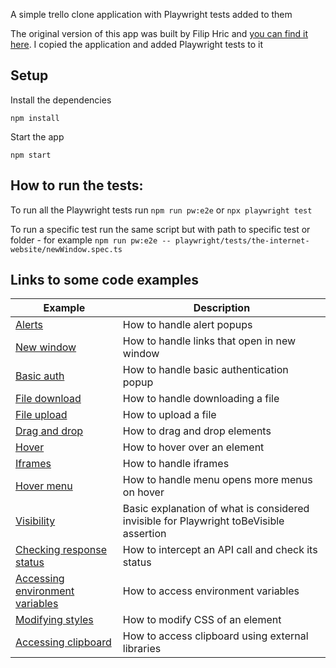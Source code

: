 A simple trello clone application with Playwright tests added to them

The original version of this app was built by Filip Hric and [you can find it here](https://github.com/filiphric/trelloapp). I copied the application and added Playwright tests to it


## Setup
Install the dependencies

`npm install`

Start the app

`npm start`

## How to run the tests:

To run all the Playwright tests run `npm run pw:e2e` or `npx playwright test`

To run a specific test run the same script but with path to specific test or folder - for example
 `npm run pw:e2e -- playwright/tests/the-internet-website/newWindow.spec.ts`

## Links to some code examples

Example | Description
--- | ---
[Alerts](./playwright/tests/the-internet-website/alerts.spec.ts) | How to handle alert popups
[New window](./playwright/tests/the-internet-website/newWindow.spec.ts) | How to handle links that open in new window
[Basic auth](./playwright/tests/the-internet-website/basicAuth.spec.ts) | How to handle basic authentication popup
[File download](./playwright/tests/the-internet-website/download.spec.ts) | How to handle downloading a file
[File upload](./playwright/tests/the-internet-website/fileUpload.spec.ts) | How to upload a file
[Drag and drop](./playwright/tests/the-internet-website/dragAndDrop.spec.ts) | How to drag and drop elements
[Hover](./playwright/tests/the-internet-website/hover.spec.ts) | How to hover over an element
[Iframes](./playwright/tests/the-internet-website/iframes.spec.ts) | How to handle iframes
[Hover menu](./playwright/tests/the-internet-website/jqueryMenu.spec.ts) | How to handle menu opens more menus on hover
[Visibility](./playwright/tests/ui-automation-playground/visibility.spec.ts) | Basic explanation of what is considered invisible for Playwright toBeVisible assertion
[Checking response status](./playwright/tests/ui-automation-playground/statusCodes.spec.ts) | How to intercept an API call and check its status
[Accessing environment variables](./playwright/tests/environment.spec.ts) | How to access environment variables
[Modifying styles](./playwright/tests/the-internet-website/modifyStyles.spec.ts) | How to modify CSS of an element
[Accessing clipboard](./playwright/tests/clipboard.spec.ts) | How to access clipboard using external libraries
